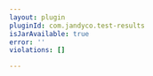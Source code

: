 ```yaml
---
layout: plugin
pluginId: com.jandyco.test-results
isJarAvailable: true
error: ''
violations: []

---
```


